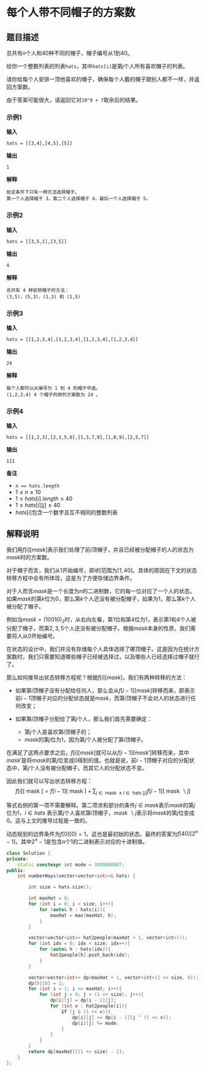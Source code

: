 # 每个人带不同帽子的方案数

## 题目描述

总共有$n$个人和$40$种不同的帽子，帽子编号从$1$到$40$。

给你一个整数列表的列表```hats```，其中```hats[i]```是第$j$个人所有喜欢帽子的列表。

请你给每个人安排一顶他喜欢的帽子，确保每个人戴的帽子跟别人都不一样，并返回方案数。

由于答案可能很大，请返回它对```10^9 + 7```取余后的结果。

### 示例1

**输入**
```
hats = [[3,4],[4,5],[5]]
```
**输出**
```
1
```
**解释**

```
给定条件下只有一种方法选择帽子。
第一个人选择帽子 3，第二个人选择帽子 4，最后一个人选择帽子 5。
```
### 示例2

**输入**
```
hats = [[3,5,1],[3,5]]
```
**输出**
```
4
```
**解释**

```
总共有 4 种安排帽子的方法：
(3,5)，(5,3)，(1,3) 和 (1,5)
```
### 示例3

**输入**
```
hats = [[1,2,3,4],[1,2,3,4],[1,2,3,4],[1,2,3,4]]
```
**输出**
```
24
```
**解释**

```
每个人都可以从编号为 1 到 4 的帽子中选。
(1,2,3,4) 4 个帽子的排列方案数为 24 。
```

### 示例4

**输入**
```
hats = [[1,2,3],[2,3,5,6],[1,3,7,9],[1,8,9],[2,5,7]]
```
**输出**
```
111
```

**备注**
- ```n == hats.length```
- $1 \leq n \leq 10$
- $1 \leq hats[i].length \leq 40$
- $1 \leq hats[i][j] \leq 40$
- $hats[i]$包含一个数字且互不相同的整数列表

## 解释说明

我们用$f[i][mask]$表示我们处理了前$i$顶帽子，并且已经被分配帽子的人的状态为$mask$时的方案数。

对于帽子而言，我们从$1$开始编号，即$i$的范围为$[1, 40]$。具体的原因在下文的状态转移方程中会有所体现，这是为了方便存储边界条件。

对于人而言$mask$是一个长度为$n$的二进制数，它的每一位对应了一个人的状态。如果$mask$的第$k$位为$0$，那么第$k$个人还没有被分配帽子，如果为$1$，那么第$k$个人被分配了帽子。

例如当$\textit{mask} = (10010)_2$时，从右向左看，第$1$位和第$4$位为$1$，表示第$1$和$4$个人被分配了帽子，而第$2, 3, 5$个人还没有被分配帽子。根据$\textit{mask}$本身的性质，我们需要将人从$0$开始编号。

在状态的设计中，我们并没有存储每个人具体选择了哪顶帽子。这是因为在统计方案数时，我们只需要知道哪些帽子已经被选择过，以及哪些人已经选择过帽子就行了。

那么如何推导出状态转移方程呢？根据$f[i][\textit{mask}]$，我们有两种转移的方法：

- 如果第$i$顶帽子没有分配给任何人，那么会从$f[i-1][\textit{mask}]$转移而来，即表示前$i-1$顶帽子对应的分配状态就是$\textit{mask}$，而第$i$顶帽子不会对人的状态进行任何改变；

- 如果第$i$顶帽子分配给了第$j$个人，那么我们首先需要确定：
  - 第$j$个人是喜欢第$i$顶帽子的；
  - $\textit{mask}$的第$j$位为$1$，因为第$j$个人被分配了第$i$顶帽子。

在满足了这两点要求之后，$f[i][\textit{mask}]$就可以从$f[i-1][\textit{mask}']$转移而来，其中$\textit{mask}'$是将$\textit{mask}$的第$j$位变成$0$得到的值。也就是说，前$i-1$顶帽子对应的分配状态中，第$j$个人没有被分配帽子，而其它人的分配状态不变。

因此我们就可以写出状态转移方程：
$$
f[i][\text { mask }]=f[i-1][\text { mask }]+\sum_{j \in \text { mask } \wedge i \in \text { hats }[j]} f[i-1][\text { mask } \backslash j]
$$

等式右侧的第一项不需要解释。第二项求和部分的条件$j \in \textit{mask}$表示$\textit{mask}$的第$j$位为$1$，$i \in \textit{hats}$ 表示第$j$个人喜欢第$i$顶帽子，$\textit{mask} ~\backslash j$表示将$\textit{mask}$的第$j$位变成$0$。这与上文的推导过程是一致的。

动态规划的边界条件为$f[0][0] = 1$，这也是最初始的状态。最终的答案为$f[40][2^n-1]$，其中$2^n-1$是包含$n$个$1$的二进制表示对应的十进制值。

```C++
class Solution {
private:
    static constexpr int mode = 1000000007;
public:
    int numberWays(vector<vector<int>>& hats) {

        int size = hats.size();

        int maxHat = 0;
        for (int i = 0; i < size; i++){
            for (auto& h : hats[i]){
                maxHat = max(maxHat, h);
            }
        }

        vector<vector<int>> hat2people(maxHat + 1, vector<int>());
        for (int idx = 0; idx < size; idx++){
            for (auto& h : hats[idx]){
                hat2people[h].push_back(idx);
            }
        }

        vector<vector<int>> dp(maxHat + 1, vector<int>(1 << size, 0));
        dp[0][0] = 1;
        for (int i = 1; i <= maxHat; i++){
            for (int j = 0; j < (1 << size); j++){
                dp[i][j] = dp[i - 1][j];
                for (int v : hat2people[i]){
                    if (j & (1 << v)){
                        dp[i][j] += dp[i - 1][j ^ (1 << v)];
                        dp[i][j] %= mode;
                    }
                }
            }
        }
        return dp[maxHat][(1 << size) - 1];
    }
};
```